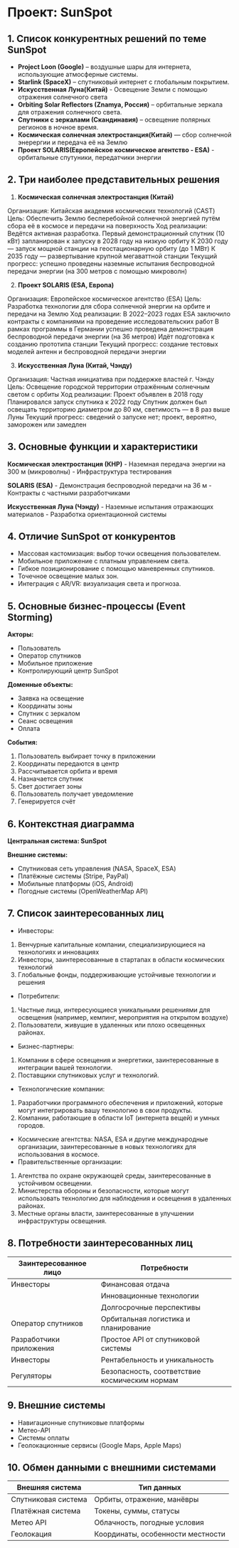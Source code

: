 # Проект: SunSpot

## 1. Список конкурентных решений по теме SunSpot

- **Project Loon (Google)** – воздушные шары для интернета, использующие атмосферные системы.
- **Starlink (SpaceX)** – спутниковый интернет с глобальным покрытием.
- **Искусственная Луна(Китай)** - Освещение Земли с помощью отражения солнечного света
- **Orbiting Solar Reflectors (Znamya, Россия)** – орбитальные зеркала для отражения солнечного света.
- **Спутники с зеркалами (Скандинавия)** – освещение полярных регионов в ночное время.
- **Космическая солнечная электростанция(Китай)** — сбор солнечной энерергии и передача её на Землю
- **Проект SOLARIS(Европейское космическое агентство - ESA)** - орбитальные спутуники, передатчики энергии
## 2. Три наиболее представительных решения

1. **Космическая солнечная электростанция (Китай)**

Организация: Китайская академия космических технологий (CAST)
Цель: Обеспечить Землю бесперебойной солнечной энергией путём сбора её в космосе и передачи на поверхность
Ход реализации:
Ведётся активная разработка.
Первый демонстрационный спутник (10 кВт) запланирован к запуску в 2028 году на низкую орбиту
К 2030 году — запуск мощной станции на геостационарную орбиту (до 1 МВт)
К 2035 году — развертывание крупной мегаваттной станции
Текущий прогресс: успешно проведены наземные испытания беспроводной передачи энергии (на 300 метров с помощью микроволн)

2. **Проект SOLARIS (ESA, Европа)**

Организация: Европейское космическое агентство (ESA)
Цель: Разработка технологии для сбора солнечной энергии на орбите и передачи на Землю
Ход реализации:
В 2022–2023 годах ESA заключило контракты с компаниями на проведение исследовательских работ
В рамках программы в Германии успешно проведена демонстрация беспроводной передачи энергии (на 36 метров)
Идёт подготовка к созданию прототипа станции
Текущий прогресс: создание тестовых моделей антенн и беспроводной передачи энергии

3. **Искусственная Луна (Китай, Чэнду)**

Организация: Частная инициатива при поддержке властей г. Чэнду
Цель: Освещение городской территории отражённым солнечным светом с орбиты
Ход реализации:
Проект объявлен в 2018 году
Планировался запуск спутника к 2022 году
Спутник должен был освещать территорию диаметром до 80 км, светимость — в 8 раз выше Луны
Текущий прогресс: сведений о запуске нет; проект, вероятно, заморожен или замедлен

## 3. Основные функции и характеристики

**Космическая электростанция (КНР)** - Наземная передача энергии на 300 м (микроволны)   - Инфраструктура тестирования

**SOLARIS (ESA)** - Демонстрация беспроводной передачи на 36 м  - Контракты с частными разработчиками

**Искусственная Луна (Чэнду)** - Наземные испытания отражающих материалов  - Разработка ориентационной системы

## 4. Отличие SunSpot от конкурентов

- Массовая кастомизация: выбор точки освещения пользователем.
- Мобильное приложение с платным управлением света.
- Гибкое позиционирование с помощью маневренных спутников.
- Точечное освещение малых зон.
- Интеграция с AR/VR: визуализация света и прогноза.

## 5. Основные бизнес-процессы (Event Storming)

**Акторы:**

- Пользователь
- Оператор спутников
- Мобильное приложение
- Контролирующий центр SunSpot

**Доменные объекты:**

- Заявка на освещение
- Координаты зоны
- Спутник с зеркалом
- Сеанс освещения
- Оплата

**События:**

1. Пользователь выбирает точку в приложении  
2. Координаты передаются в центр  
3. Рассчитывается орбита и время  
4. Назначается спутник  
5. Свет достигает зоны  
6. Пользователь получает уведомление  
7. Генерируется счёт

## 6. Контекстная диаграмма

**Центральная система: SunSpot**

**Внешние системы:**

- Спутниковая сеть управления (NASA, SpaceX, ESA)
- Платёжные системы (Stripe, PayPal)
- Мобильные платформы (iOS, Android)
- Погодные системы (OpenWeatherMap API)

## 7. Список заинтересованных лиц

- Инвесторы: 
1. Венчурные капитальные компании, специализирующиеся на технологиях и инновациях
2. Инвесторы, заинтересованные в стартапах в области космических технологий
3. Глобальные фонды, поддерживающие устойчивые технологии и решения
- Потребители: 
1. Частные лица, интересующиеся уникальными решениями для освещения (например, кемпинг, мероприятия на открытом воздухе) 
2. Пользователи, живущие в удаленных или плохо освещенных районах.
- Бизнес-партнеры:
1. Компании в сфере освещения и энергетики, заинтересованные в интеграции вашей технологии.
2. Поставщики спутниковых услуг и технологий.
- Технологические компании:
1. Разработчики программного обеспечения и приложений, которые могут интегрировать вашу технологию в свои продукты.
2. Компании, работающие в области IoT (интернета вещей) и умных городов.
- Космические агентства:
NASA, ESA и другие международные организации, заинтересованные в новых технологиях для использования в космосе.
- Правительственные организации:
1. Агентства по охране окружающей среды, заинтересованные в устойчивом освещении.
2. Министерства обороны и безопасности, которые могут использовать технологию для наблюдения и освещения в удаленных районах.
3. Местные органы власти, заинтересованные в улучшении инфраструктуры освещения.

## 8. Потребности заинтересованных лиц

| Заинтересованное лицо     | Потребности                                     |
|---------------------------|-------------------------------------------------|
| Инвесторы                 |  Финансовая отдача                              |
                            |  Инновационные технологии                       |
                            |  Долгосрочные перспективы                       |
| Оператор спутников        | Орбитальная логистика и планирование            |
| Разработчики приложения   | Простое API от спутниковой системы              |
| Инвесторы                 | Рентабельность и уникальность                   |
| Регуляторы                | Безопасность, соответствие космическим нормам   |

## 9. Внешние системы

- Навигационные спутниковые платформы
- Метео-API
- Системы оплаты
- Геолокационные сервисы (Google Maps, Apple Maps)

## 10. Обмен данными с внешними системами

| Внешняя система    | Тип данных                        |
|--------------------|-----------------------------------|
| Спутниковая система| Орбиты, отражение, манёвры        |
| Платёжная система  | Токены, суммы, статусы            |
| Метео API          | Облачность, погодные условия      |
| Геолокация         | Координаты, особенности местности |
